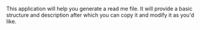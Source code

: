 This application will help you generate a read me file.
It will provide a basic structure and description after which
you can copy it and modify it as you'd like. 
